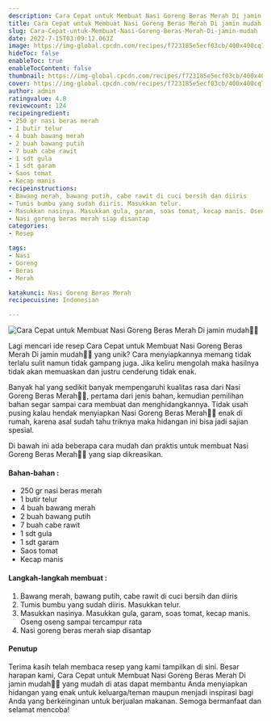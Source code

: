 ```yaml
---
description: Cara Cepat untuk Membuat Nasi Goreng Beras Merah Di jamin mudah"
title: Cara Cepat untuk Membuat Nasi Goreng Beras Merah Di jamin mudah
slug: Cara-Cepat-untuk-Membuat-Nasi-Goreng-Beras-Merah-Di-jamin-mudah
date: 2022-7-15T03:09:12.063Z
image: https://img-global.cpcdn.com/recipes/f723185e5ecf03cb/400x400cq70/photo.jpg
hideToc: false
enableToc: true
enableTocContent: false
thumbnail: https://img-global.cpcdn.com/recipes/f723185e5ecf03cb/400x400cq70/photo.jpg
cover: https://img-global.cpcdn.com/recipes/f723185e5ecf03cb/400x400cq70/photo.jpg
author: admin
ratingvalue: 4.8
reviewcount: 124
recipeingredient:
- 250 gr nasi beras merah
- 1 butir telur
- 4 buah bawang merah
- 2 buah bawang putih
- 7 buah cabe rawit
- 1 sdt gula
- 1 sdt garam
- Saos tomat
- Kecap manis
recipeinstructions:
- Bawang merah, bawang putih, cabe rawit di cuci bersih dan diiris
- Tumis bumbu yang sudah diiris. Masukkan telur.
- Masukkan nasinya. Masukkan gula, garam, soas tomat, kecap manis. Oseng oseng sampai tercampur rata
- Nasi goreng beras merah siap disantap
categories:
- Resep

tags:
- Nasi
- Goreng
- Beras
- Merah

katakunci: Nasi Goreng Beras Merah
recipecuisine: Indonesian

---
```


![Cara Cepat untuk Membuat Nasi Goreng Beras Merah Di jamin mudah👩‍🍳](https://img-global.cpcdn.com/recipes/f723185e5ecf03cb/400x400cq70/photo.jpg)

Lagi mencari ide resep Cara Cepat untuk Membuat Nasi Goreng Beras Merah Di jamin mudah👩‍🍳 yang unik? Cara menyiapkannya memang tidak terlalu sulit namun tidak gampang juga. Jika keliru mengolah maka hasilnya tidak akan memuaskan dan justru cenderung tidak enak.

Banyak hal yang sedikit banyak mempengaruhi kualitas rasa dari Nasi Goreng Beras Merah👩‍🍳, pertama dari jenis bahan, kemudian pemilihan bahan segar sampai cara membuat dan menghidangkannya. Tidak usah pusing kalau hendak menyiapkan Nasi Goreng Beras Merah👩‍🍳 enak di rumah, karena asal sudah tahu triknya maka hidangan ini bisa jadi sajian spesial.

Di bawah ini ada beberapa cara mudah dan praktis untuk membuat Nasi Goreng Beras Merah👩‍🍳 yang siap dikreasikan.

<!--inarticleads1-->

#### Bahan-bahan :

- 250 gr nasi beras merah
- 1 butir telur
- 4 buah bawang merah
- 2 buah bawang putih
- 7 buah cabe rawit
- 1 sdt gula
- 1 sdt garam
- Saos tomat
- Kecap manis

<!--inarticleads2-->

#### Langkah-langkah membuat :

1. Bawang merah, bawang putih, cabe rawit di cuci bersih dan diiris
1. Tumis bumbu yang sudah diiris. Masukkan telur.
1. Masukkan nasinya. Masukkan gula, garam, soas tomat, kecap manis. Oseng oseng sampai tercampur rata
1. Nasi goreng beras merah siap disantap

#### Penutup

Terima kasih telah membaca resep yang kami tampilkan di sini. Besar harapan kami, Cara Cepat untuk Membuat Nasi Goreng Beras Merah Di jamin mudah👩‍🍳 yang mudah di atas dapat membantu Anda menyiapkan hidangan yang enak untuk keluarga/teman maupun menjadi inspirasi bagi Anda yang berkeinginan untuk berjualan makanan. Semoga bermanfaat dan selamat mencoba!